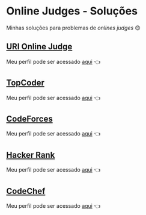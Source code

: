 # Online Judges - Soluções

Minhas soluções para problemas de _onlines judges_ :blush:


## [URI Online Judge](https://www.urionlinejudge.com.br/)

Meu perfil pode ser acessado [aqui](https://www.urionlinejudge.com.br/judge/pt/profile/74386) :point_left:

## [TopCoder](https://www.topcoder.com/)

Meu perfil pode ser acessado [aqui](https://www.topcoder.com/members/olegon.main) :point_left:

## [CodeForces](https://codeforces.com/)

Meu perfil pode ser acessado [aqui](http://codeforces.com/profile/_olegon) :point_left:

## [Hacker Rank](https://www.hackerrank.com/)

Meu perfil pode ser acessado [aqui](https://www.hackerrank.com/olegon) :point_left:

## [CodeChef](https://www.codechef.com/)

Meu perfil pode ser acessado [aqui](https://www.codechef.com/users/olegon) :point_left:
